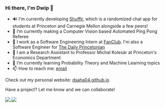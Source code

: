 ### Hi there, I'm Dwip 👋

<!--
**dsaha04/dsaha04** is a ✨ _special_ ✨ repository because its `README.md` (this file) appears on your GitHub profile.

Here are some ideas to get you started:

-->
- 🔊 I'm currently developing [Shufflr](https://www.shufflr.org), which is a randomized chat app for students at Princeton and Carnegie Mellon alongside a few peers!
- 🏓 I’m currently making a Computer Vision based Automated Ping Pong Referee
- 💼 I work as a Software Engineering Intern at [FanClub](https://www.fanclubapp.us/). I'm also a Software Engineer for [The Daily Princetonian](https://dailyprincetonian.com)
- 🧪 I am a Research Assistant to Professor Michal Kolesár at Princeton's Economics Department
- 🌱 I’m currently learning Probability Theory and Machine Learning topics
- 📫 How to reach me: [email](mailto:dsaha@princeton.edu)

Check out my personal website: [dsaha04.github.io](https://dsaha04.github.io/)

Have a project? Let me know and we can collaborate!



<a href="https://github.com/dsaha04/github-readme-stats">
  <img align="center" src="https://github-readme-stats.vercel.app/api?username=dsaha04&count_private=true&show_icons=true&theme=tokyonight&border_color=#fff" />
</a>
<a href="https://github.com/dsaha04/github-readme-stats">
  <img align="center" src="https://github-readme-stats.vercel.app/api/top-langs/?username=dsaha04&layout=compact&count_private=true&theme=tokyonight&hide=css&border_color=#fff" />
</a>
